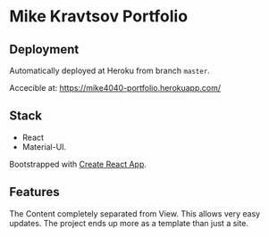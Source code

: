 # Mike Kravtsov Portfolio

## Deployment

Automatically deployed at Heroku from branch `master`.

Accecible at: https://mike4040-portfolio.herokuapp.com/

## Stack

- React
- Material-UI.

Bootstrapped with [Create React App](https://github.com/facebook/create-react-app).

## Features

The Content completely separated from View.
This allows very easy updates.
The project ends up more as a template than just a site.
